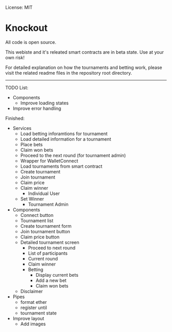 License: MIT

# Knockout

All code is open source.

This webiste and it's releated smart contracts are in beta state. Use at your own risk!

For detailed explanation on how the tournaments and betting work, please visit the related readme files in the repository root directory.

____________________________________________________

TODO List:
- Components
  - Improve loading states
- Improve error handling

Finished:
- Services
  - Load betting inforamtions for tournament
  - Load detailed information for a tournament
  - Place bets
  - Claim won bets
  - Proceed to the next round (for tournament admin)
  - Wrapper for WalletConnect
  - Load tournaments from smart contract
  - Create tournament
  - Join tournament
  - Claim price
  - Claim winner
    - Individual User
  - Set Winner
    - Tournament Admin
- Components
  - Connect button
  - Tournament list
  - Create tournament form
  - Join tournament button
  - Claim price button
  - Detailed tournament screen
    - Proceed to next round
    - List of participants
    - Current round
    - Claim winner
    - Betting
      - Display current bets
      - Add a new bet
      - Claim won bets
  - Disclaimer
- Pipes
  - format ether
  - register until
  - tournament state
- Improve layout
  - Add images